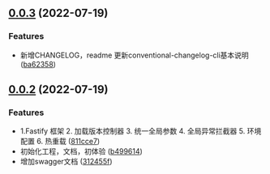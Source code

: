 ## [0.0.3](https://github.com/Youzege/juejin-nestjs/compare/v0.0.2...v0.0.3) (2022-07-19)


### Features

* 新增CHANGELOG，readme 更新conventional-changelog-cli基本说明 ([ba62358](https://github.com/Youzege/juejin-nestjs/commit/ba623582dd6acc1e37d9bd524b2d168fa5d1ab1d))



## [0.0.2](https://github.com/Youzege/juejin-nestjs/compare/b499614a64050fd08ad16370be612cc7bdf28d3c...v0.0.2) (2022-07-19)


### Features

* 1.Fastify 框架 2. 加载版本控制器 3. 统一全局参数 4. 全局异常拦截器 5. 环境配置 6. 热重载 ([811cce7](https://github.com/Youzege/juejin-nestjs/commit/811cce7fb81a7ee3f3de90a7acb2579af8cc12c0))
* 初始化工程，文档，初体验 ([b499614](https://github.com/Youzege/juejin-nestjs/commit/b499614a64050fd08ad16370be612cc7bdf28d3c))
* 增加swagger文档 ([312455f](https://github.com/Youzege/juejin-nestjs/commit/312455f6390961e538d3d786f5eb5b4dc99507cb))



